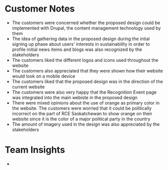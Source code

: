 # Customer Notes

* The customers were concerned whether the proposed design could be implemented with Drupal, the content management technology used by them
* The idea of gathering data in the proposed design during the intial signing up phase about users' interests in sustainability in order to profile initial news items and blogs was also recognized by the stakeholders
* The customers liked the different logos and icons used throughout the website
* The customers also appreciated that they were shown how their website would look on a mobile device
* The customers liked that the proposed design was in the direction of the current website
* The customers were also very happy that the Recognition Event page was integrated into the main webiste in the proposed design
* There were mixed opinions about the use of orange as primary color in the website. The customers were worried that it could be politically incorrect on the part of RCE Saskatchewan to show orange on their website since it is the color of a major political party in the country
* The amount of imagery used in the design was also appreciated by the stakeholders

# Team Insights

* 
